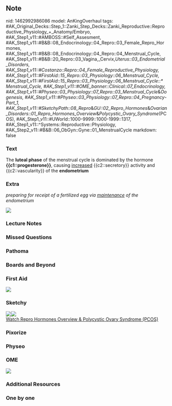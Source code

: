 ## Note
nid: 1462992986086
model: AnKingOverhaul
tags: #AK_Original_Decks::Step_1::Zanki_Step_Decks::Zanki_Reproductive::Reproductive_Physiology_+_Anatomy/Embryo, #AK_Step1_v11::#AMBOSS::#Self_Assesment, #AK_Step1_v11::#B&B::08_Endocrinology::04_Repro::03_Female_Repro_Hormones, #AK_Step1_v11::#B&B::08_Endocrinology::04_Repro::04_Menstrual_Cycle, #AK_Step1_v11::#B&B::20_Repro::03_Vagina,_Cervix,_Uterus::03_Endometrial_Disorders, #AK_Step1_v11::#Costanzo::Repro::04_Female_Reproductive_Physiology, #AK_Step1_v11::#FirstAid::15_Repro::03_Physiology::06_Menstrual_Cycle, #AK_Step1_v11::#FirstAid::15_Repro::03_Physiology::06_Menstrual_Cycle::*Menstrual_Cycle, #AK_Step1_v11::#OME_banner::Clinical::07_Endocrinology, #AK_Step1_v11::#Physeo::03_Physiology::07_Repro::03_Menstrual_Cycle_&_Oogenesis, #AK_Step1_v11::#Physeo::03_Physiology::07_Repro::04_Pregnancy_-_Part_1, #AK_Step1_v11::#SketchyPath::08_Repro_&_GU::02_Repro_Hormones_&_Ovarian_Disorders::01_Repro_Hormones_Overview_&_Polycystic_Ovary_Syndrome_(PCOS), #AK_Step1_v11::#UWorld::1000-9999::1000-1999::1317, #AK_Step1_v11::^Systems::Reproductive::Physiology, #AK_Step2_v11::#B&B::06_ObGyn::Gyne::01_MenstrualCycle
markdown: false

### Text
<div>
  <div>
    The <b>luteal phase</b> of the menstrual cycle is dominated by
    the hormone <b>{{c1::progesterone}}</b>, causing
    <u>increased</u> {{c2::secretory}} activity and
    {{c2::vascularity}} of the <b>endometrium</b>
  </div>
</div>

### Extra
<i>preparing for receipt of a fertilized egg via <u>maintenance</u>
of the endometrium</i>
<div><img src="paste-309121681195653.jpg"></div>

### Lecture Notes


### Missed Questions


### Pathoma


### Boards and Beyond


### First Aid
<img src="tmp4Sf7La.png">

### Sketchy
<div><img src=
"20.%20Luteal%20Phase%20Progesterone%20Maintains%20Uterine%20Lining.jpg"><img src="Complete%20Sketch-f3c02a7621ccddcd61e97d5729499d9b3a466487_1566160514431.jpg"></div><a href="https://dashboard.sketchy.com/study/medical/courses/medical-pathophysiology/units/medical-pathophysiology-reproductive-gu/videos/medical-pathophysiology-reproductive-and-gu-reproductive-hormones-and-ovarian-disorders-reproductive-hormones-overview-and-polycystic-ovary-syndrome-pcos?utm_source=anki&utm_medium=partnership&utm_campaign=february_update&utm_content=medical">Watch
Repro Hormones Overview & Polycystic Ovary Syndrome (PCOS)</a>

### Pixorize


### Physeo


### OME
<div class="ome-widget">
  <a href=
  "https://onlinemeded.org/spa/endocrinology?ref=anki"><img src=
  "_OME_AnkiFlashcards_Topic_5.png"></a>
</div>

### Additional Resources


### One by one

